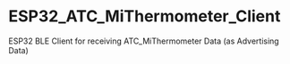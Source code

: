 # ESP32_ATC_MiThermometer_Client
ESP32 BLE Client for receiving ATC_MiThermometer Data (as Advertising Data)
